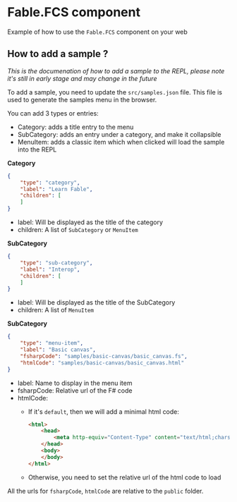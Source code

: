 # Fable.FCS component

Example of how to use the `Fable.FCS` component on your web

## How to add a sample ?

*This is the documenation of how to add a sample to the REPL, please note it's still in early stage and may change in the future*

To add a sample, you need to update the `src/samples.json` file. This file is used to generate the samples menu in the browser.

You can add 3 types or entries:

- Category: adds a title entry to the menu
- SubCategory: adds an entry under a category, and make it collapsible
- MenuItem: adds a classic item which when clicked will load the sample into the REPL

**Category**

```json
{
    "type": "category",
    "label": "Learn Fable",
    "children": [
    ]
}
```

- label: Will be displayed as the title of the category
- children: A list of `SubCategory` or `MenuItem`

**SubCategory**
```json
{
    "type": "sub-category",
    "label": "Interop",
    "children": [
    ]
}
```

- label: Will be displayed as the title of the SubCategory
- children: A list of `MenuItem`

**SubCategory**
```json
{
    "type": "menu-item",
    "label": "Basic canvas",
    "fsharpCode": "samples/basic-canvas/basic_canvas.fs",
    "htmlCode": "samples/basic-canvas/basic_canvas.html"
}
```

- label: Name to display in the menu item
- fsharpCode: Relative url of the F# code
- htmlCode:
    - If it's `default`, then we will add a minimal html code:

        ```html
        <html>
            <head>
                <meta http-equiv="Content-Type" content="text/html;charset=utf-8">
            </head>
            <body>
            </body>
        </html>
        ```

    - Otherwise, you need to set the relative url of the html code to load

All the urls for `fsharpCode`, `htmlCode` are relative to the `public` folder.
